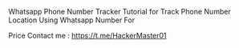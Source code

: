 Whatsapp Phone Number Tracker
Tutorial for Track Phone Number Location Using Whatsapp Number For 

Price Contact me : https://t.me/HackerMaster01
